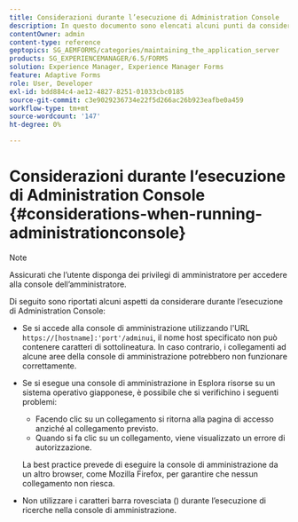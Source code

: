 ```yaml
---
title: Considerazioni durante l’esecuzione di Administration Console
description: In questo documento sono elencati alcuni punti da considerare durante l'esecuzione di Administration Console.
contentOwner: admin
content-type: reference
geptopics: SG_AEMFORMS/categories/maintaining_the_application_server
products: SG_EXPERIENCEMANAGER/6.5/FORMS
solution: Experience Manager, Experience Manager Forms
feature: Adaptive Forms
role: User, Developer
exl-id: bdd884c4-ae12-4827-8251-01033cbc0185
source-git-commit: c3e9029236734e22f5d266ac26b923eafbe0a459
workflow-type: tm+mt
source-wordcount: '147'
ht-degree: 0%

---
```


# Considerazioni durante l’esecuzione di Administration Console {#considerations-when-running-administrationconsole}

>[!NOTE]
> 
> Assicurati che l’utente disponga dei privilegi di amministratore per accedere alla console dell’amministratore.

Di seguito sono riportati alcuni aspetti da considerare durante l’esecuzione di Administration Console:

* Se si accede alla console di amministrazione utilizzando l&#39;URL `https://[hostname]:'port'/adminui`, il nome host specificato non può contenere caratteri di sottolineatura. In caso contrario, i collegamenti ad alcune aree della console di amministrazione potrebbero non funzionare correttamente.
* Se si esegue una console di amministrazione in Esplora risorse su un sistema operativo giapponese, è possibile che si verifichino i seguenti problemi:

   * Facendo clic su un collegamento si ritorna alla pagina di accesso anziché al collegamento previsto.
   * Quando si fa clic su un collegamento, viene visualizzato un errore di autorizzazione.

  La best practice prevede di eseguire la console di amministrazione da un altro browser, come Mozilla Firefox, per garantire che nessun collegamento non riesca.

* Non utilizzare i caratteri barra rovesciata () durante l’esecuzione di ricerche nella console di amministrazione.
